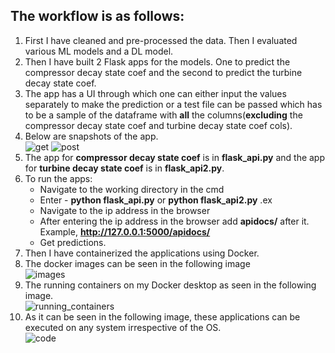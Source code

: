 ## The workflow is as follows:
1. First I have cleaned and pre-processed the data. Then I evaluated various ML models and a DL model. <br>
2. Then I have built 2 Flask apps for the models. One to predict the compressor decay state coef and the second to predict the turbine decay state coef. <br>
3. The app has a UI through which one can either input the values separately to make the prediction or a test file can be passed which has to be a sample of the dataframe with __all__ the columns(__excluding__ the compressor decay state coef and turbine decay state coef cols). <br>
4. Below are snapshots of the app. <br>
![get](https://user-images.githubusercontent.com/57378191/99688145-77a4df00-2aab-11eb-9e42-f6ce772fd833.png)
![post](https://user-images.githubusercontent.com/57378191/99688187-84c1ce00-2aab-11eb-95b5-ec760f44bf42.png)
5. The app for __compressor decay state coef__ is in __flask_api.py__ and the app for __turbine decay state coef__ is in __flask_api2.py__.
6. To run the apps: <br>
    - Navigate to the working directory in the cmd <br>
    - Enter - __python flask_api.py__ or __python flask_api2.py__ .ex 
    - Navigate to the ip address in the browser
    - After entering the ip address in the browser add __apidocs/__ after it. Example, __http://127.0.0.1:5000/apidocs/__
    - Get predictions.
7. Then I have containerized the applications using Docker. <br>
8. The docker images can be seen in the following image <br>
![images](https://user-images.githubusercontent.com/57378191/99681825-9c498880-2aa4-11eb-904f-c5394a8dfb19.png)
9. The running containers on my Docker desktop as seen in the following image. <br>
![running_containers](https://user-images.githubusercontent.com/57378191/99682559-5a6d1200-2aa5-11eb-9b3b-0bed62635399.png)
10. As it can be seen in the following image, these applications can be executed on any system irrespective of the OS. <br>
![code](https://user-images.githubusercontent.com/57378191/99685109-3b23b400-2aa8-11eb-8f1c-7a5eb0da005e.png)
